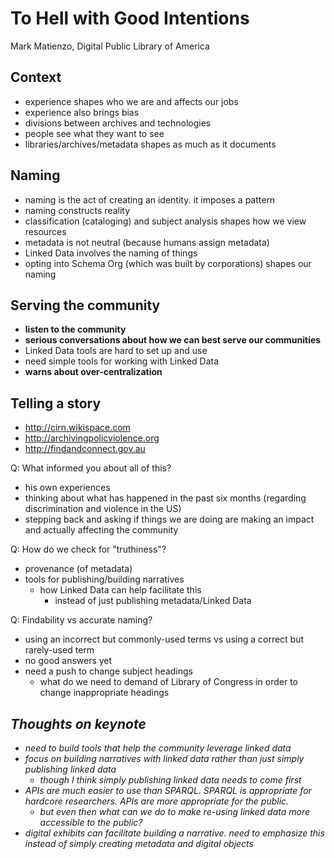 To Hell with Good Intentions
==============

Mark Matienzo, Digital Public Library of America

Context
-------

  - experience shapes who we are and affects our jobs
  - experience also brings bias
  - divisions between archives and technologies
  - people see what they want to see
  - libraries/archives/metadata shapes as much as it documents

Naming
------

- naming is the act of creating an identity. it imposes a pattern
- naming constructs reality
- classification (cataloging) and subject analysis shapes how we view resources
- metadata is not neutral (because humans assign metadata)
- Linked Data involves the naming of things
- opting into Schema Org (which was built by corporations) shapes our naming

Serving the community
---------------------

- **listen to the community**
- **serious conversations about how we can best serve our communities**
- Linked Data tools are hard to set up and use
- need simple tools for working with Linked Data
- **warns about over-centralization**

Telling a story
---------------

- <http://cirn.wikispace.com>
- <http://archivingpolicviolence.org>
- <http://findandconnect.gov.au>

Q: What informed you about all of this?
- his own experiences
- thinking about what has happened in the past six months (regarding discrimination and violence in the US)
- stepping back and asking if things we are doing are making an impact and actually affecting the community

Q: How do we check for "truthiness"?
- provenance (of metadata)
- tools for publishing/building narratives
  - how Linked Data can help facilitate this
    - instead of just publishing metadata/Linked Data

Q: Findability vs accurate naming?
- using an incorrect but commonly-used terms vs using a correct but rarely-used term
- no good answers yet
- need a push to change subject headings
  - what do we need to demand of Library of Congress in order to change inappropriate headings

*Thoughts on keynote*
---------------------

- *need to build tools that help the community leverage linked data*
- *focus on building narratives with linked data rather than just simply publishing linked data*
	- *though I think simply publishing linked data needs to come first*
- *APIs are much easier to use than SPARQL. SPARQL is appropriate for hardcore researchers. APIs are more appropriate for the public.*
	- *but even then what can we do to make re-using linked data more accessible to the public?*
- *digital exhibits can facilitate building a narrative. need to emphasize this instead of simply creating metadata and digital objects*
